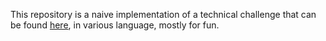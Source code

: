 This repository is a naive implementation of a technical challenge that can be found [here](http://blog.csdn.net/bigdata_lijun/article/details/11272335), in various language, mostly for fun.
